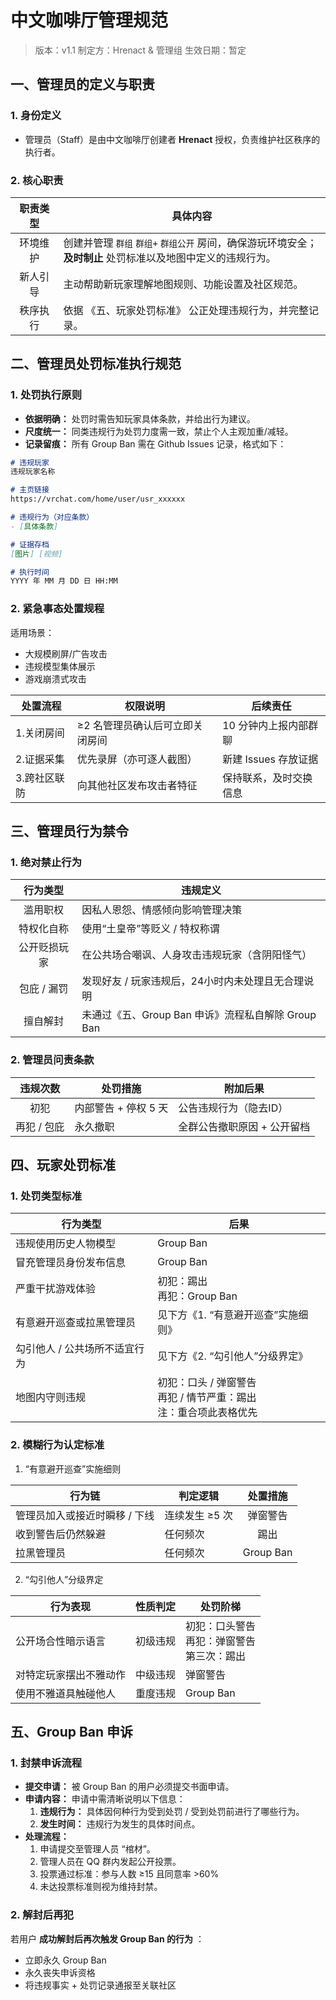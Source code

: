 # 中文咖啡厅管理规范

> 版本：v1.1
> 制定方：Hrenact & 管理组
> 生效日期：暂定

## 一、管理员的定义与职责

### 1. 身份定义

- 管理员（Staff）是由中文咖啡厅创建者 **Hrenact** 授权，负责维护社区秩序的执行者。

### 2. 核心职责

职责类型 | 具体内容
:--: | --
环境维护 | 创建并管理 `群组` `群组+` `群组公开` 房间，确保游玩环境安全；</br>**及时制止** 处罚标准以及地图中定义的违规行为。
新人引导 | 主动帮助新玩家理解地图规则、功能设置及社区规范。
秩序执行 | 依据 《五、玩家处罚标准》 公正处理违规行为，并完整记录。

## 二、管理员处罚标准执行规范

### 1. 处罚执行原则

- **依据明确：** 处罚时需告知玩家具体条款，并给出行为建议。
- **尺度统一：** 同类违规行为处罚力度需一致，禁止个人主观加重/减轻。
- **记录留痕：** 所有 Group Ban 需在 Github Issues 记录，格式如下：

``` markdown
# 违规玩家
违规玩家名称

# 主页链接
https://vrchat.com/home/user/usr_xxxxxx

# 违规行为（对应条款）
- [具体条款]

# 证据存档
[图片] [视频]

# 执行时间
YYYY 年 MM 月 DD 日 HH:MM
```
### 2. 紧急事态处置规程

适用场景：

- 大规模刷屏/广告攻击
- 违规模型集体展示
- 游戏崩溃式攻击

处置流程 | 权限说明 | 后续责任
-- | -- | --
1.关闭房间 | ≥2 名管理员确认后可立即关闭房间 | 10 分钟内上报内部群聊
2.证据采集 | 优先录屏（亦可逐人截图） | 新建 Issues 存放证据
3.跨社区联防 | 向其他社区发布攻击者特征 | 保持联系，及时交换信息

## 三、管理员行为禁令

### 1. 绝对禁止行为

行为类型 | 违规定义
:--: | --
滥用职权 | 因私人恩怨、情感倾向影响管理决策
特权化自称 | 使用“土皇帝”等贬义 / 特权称谓
公开贬损玩家 | 在公共场合嘲讽、人身攻击违规玩家（含阴阳怪气）
包庇 / 漏罚 | 发现好友 / 玩家违规后，24小时内未处理且无合理说明
擅自解封 | 未通过《五、Group Ban 申诉》流程私自解除 Group Ban

### 2. 管理员问责条款

违规次数 | 处罚措施 | 附加后果
:--: | -- | --
初犯 | 内部警告 + 停权 5 天 | 公告违规行为（隐去ID）
再犯 / 包庇 | 永久撤职 | 全群公告撤职原因 + 公开留档

## 四、玩家处罚标准

### 1. 处罚类型标准

行为类型 | 后果
-- | --
违规使用历史人物模型 | Group Ban
冒充管理员身份发布信息 | Group Ban
严重干扰游戏体验 | 初犯：踢出</br>再犯：Group Ban
有意避开巡查或拉黑管理员 | 见下方《1. “有意避开巡查”实施细则》
勾引他人 / 公共场所不适宜行为 | 见下方《2. “勾引他人”分级界定》
地图内守则违规 | 初犯：口头 / 弹窗警告</br>再犯 / 情节严重：踢出</br>注：重合项此表格优先

### 2. 模糊行为认定标准

1. “有意避开巡查”实施细则

行为链 | 判定逻辑 | 处置措施
-- | -- | :--:
管理员加入或接近时瞬移 / 下线 | 连续发生 ≥5 次 | 弹窗警告
收到警告后仍然躲避 | 任何频次 | 踢出
拉黑管理员 | 任何频次 | Group Ban

2. “勾引他人”分级界定

行为表现 | 性质判定 | 处罚阶梯
-- | :--: | --
公开场合性暗示语言 | 初级违规 | 初犯：口头警告</br>再犯：弹窗警告</br>第三次：踢出</br>
对特定玩家摆出不雅动作 | 中级违规 | 弹窗警告
使用不雅道具触碰他人 | 重度违规 | Group Ban

## 五、Group Ban 申诉

### 1. 封禁申诉流程

- **提交申请：** 被 Group Ban 的用户必须提交书面申请。
- **申请内容：** 申请中需清晰说明以下信息：
    1. **违规行为：** 具体因何种行为受到处罚 / 受到处罚前进行了哪些行为。
    2. **发生时间：** 违规行为发生的具体时间点。
- **处理流程：**
    1. 申请提交至管理人员 “棺材”。
    2. 管理人员在 QQ 群内发起公开投票。
    3. 投票通过标准：参与人数 ≥15 且同意率 >60%
    4. 未达投票标准则视为维持封禁。

### 2. 解封后再犯

若用户 **成功解封后再次触发 Group Ban 的行为** ：

- 立即永久 Group Ban
- 永久丧失申诉资格
- 将违规事实 + 处罚记录通报至关联社区
